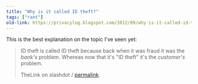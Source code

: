 ```yaml
---
title: "Why is it called ID theft?"
tags: ["rant"]
old-link: https://privacylog.blogspot.com/2012/09/why-is-it-called-id-theft.html
---
```


This is the best explanation on the topic I've seen yet:

> ID theft is called ID theft because back when it was fraud it was the <i>bank's</i> problem. Whereas now that it's "ID theft" it's the <i>customer's</i> problem.
>
> TheLink on slashdot / [permalink](https://slashdot.org/comments.pl?sid=3104189&cid=41278505).
